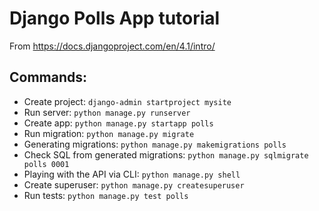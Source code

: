 # Django Polls App tutorial

From https://docs.djangoproject.com/en/4.1/intro/

## Commands:
- Create project: `django-admin startproject mysite`
- Run server: `python manage.py runserver`
- Create app: `python manage.py startapp polls`
- Run migration: `python manage.py migrate`
- Generating migrations: `python manage.py makemigrations polls`
- Check SQL from generated migrations: `python manage.py sqlmigrate polls 0001`
- Playing with the API via CLI: `python manage.py shell`
- Create superuser: `python manage.py createsuperuser`
- Run tests: `python manage.py test polls`
